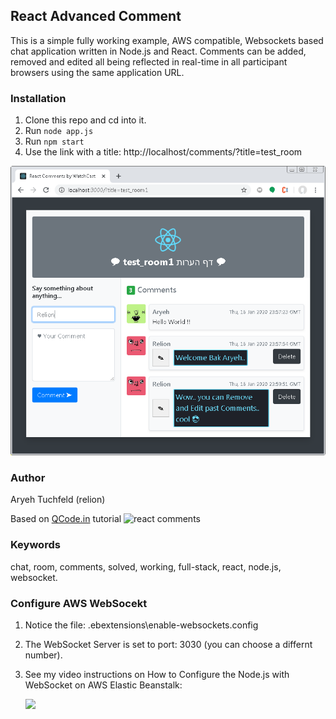 ## React Advanced Comment

This is a simple fully working example, AWS compatible, Websockets based chat application written in Node.js and React.
Comments can be added, removed and edited all being reflected in real-time in all participant browsers using the same application URL.

### Installation

1.  Clone this repo and cd into it.
2.  Run `node app.js`
3.  Run `npm start`
4.  Use the link with a title: http://localhost/comments/?title=test_room

<img src="images/advance_react_comments_room_snapshot.png" title="Advance react comments room snapshot">

### Author

Aryeh Tuchfeld (relion)

Based on [QCode.in](https://www.qcode.in/learn-react-by-creating-a-comment-app) tutorial
![react comments](https://i2.wp.com/www.qcode.in/wp-content/uploads/2018/07/react-comment-app.png?resize=1200%2C811&ssl=1)

### Keywords

chat, room, comments, solved, working, full-stack, react, node.js, websocket.

### Configure AWS WebSocekt

1. Notice the file: \.ebextensions\enable-websockets.config
2. The WebSocket Server is set to port: 3030 (you can choose a differnt number).
3. See my video instructions on How to Configure the Node.js with WebSocket on AWS Elastic Beanstalk:

   [![](http://img.youtube.com/vi/E_-mBnRHsYc/0.jpg)](http://www.youtube.com/watch?v=E_-mBnRHsYc "Configuring Node.js Server with WebSocket on AWS Elastic Beanstalk")
